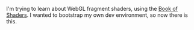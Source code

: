I'm trying to learn about WebGL fragment shaders, using the [Book of Shaders](https://thebookofshaders.com/). I wanted to bootstrap my own dev environment, so now there is this.
